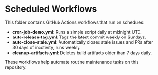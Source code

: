 # Scheduled Workflows

This folder contains GitHub Actions workflows that run on schedules:

- **cron-job-demo.yml**: Runs a simple script daily at midnight UTC.
- **auto-release-tag.yml**: Tags the latest commit weekly on Sundays.
- **auto-close-stale.yml**: Automatically closes stale issues and PRs after 30 days of inactivity, runs weekly.
- **cleanup-artifacts.yml**: Deletes build artifacts older than 7 days daily.

These workflows help automate routine maintenance tasks on this repository.
